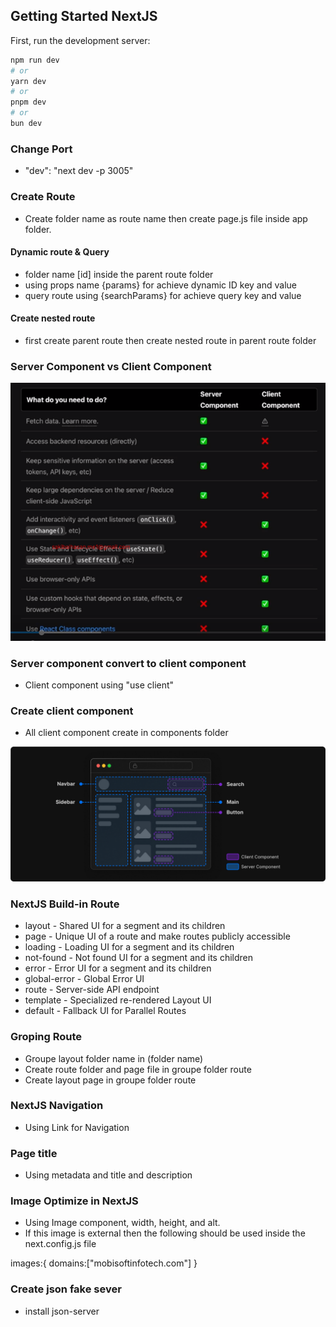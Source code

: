 
## Getting Started NextJS

First, run the development server:

```bash
npm run dev
# or
yarn dev
# or
pnpm dev
# or
bun dev
```
### Change Port

- "dev": "next dev -p 3005"

### Create Route 

- Create folder name as route name then create page.js file inside app folder.

#### Dynamic route & Query 
- folder name [id] inside the parent route folder 
- using props name {params} for achieve dynamic ID key and value 
- query route using {searchParams} for achieve query key and value

#### Create nested route 

- first create parent route then create nested route in parent route folder 

### Server Component vs Client Component

![](./public/images/readme/server%20vs%20client.PNG)

### Server component convert to client component

- Client component using "use client"

### Create client component

- All client component create in components folder


![](/public/images/readme/client-component.png)

### NextJS Build-in Route

- layout - Shared UI for a segment and its children
- page - Unique UI of a route and make routes publicly accessible
- loading - Loading UI for a segment and its children
- not-found - Not found UI for a segment and its children
- error - Error UI for a segment and its children
- global-error - Global Error UI
- route - Server-side API endpoint
- template - Specialized re-rendered Layout UI
- default - Fallback UI for Parallel Routes

### Groping Route

- Groupe layout folder name in (folder name)
- Create route folder and page file in groupe folder route
- Create layout page in groupe folder route


### NextJS Navigation
- Using Link  for Navigation

### Page title 

- Using metadata and title and description

### Image Optimize in NextJS 

- Using Image component, width, height, and alt.
- If this image is external then the following should be used inside the next.config.js file 

images:{
        domains:["mobisoftinfotech.com"]
    }

### Create json fake sever
- install json-server









